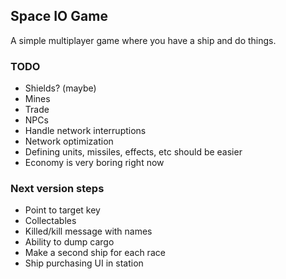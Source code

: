 ## Space IO Game

A simple multiplayer game where you have a ship and do things.

### TODO

- Shields? (maybe)
- Mines
- Trade
- NPCs
- Handle network interruptions
- Network optimization
- Defining units, missiles, effects, etc should be easier
- Economy is very boring right now

### Next version steps

- Point to target key
- Collectables
- Killed/kill message with names
- Ability to dump cargo
- Make a second ship for each race
- Ship purchasing UI in station
